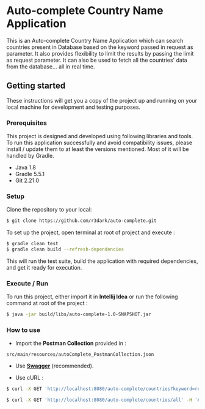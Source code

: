 # Auto-complete Country Name Application
This is an Auto-complete Country Name Application
which can search countries present in Database
based on the keyword passed in request as parameter.
It also provides flexibility to limit the results
by passing the limit as request parameter.
It can also be used to fetch all the countries' data
from the database... all in real time.

## Getting started
These instructions will get you a copy of 
the project up and running on your local 
machine for development and testing purposes.

### Prerequisites
This project is designed and developed 
using following libraries and tools.
To run this application successfully and
avoid compatibility issues, please 
install / update them to at least the 
versions mentioned. Most of it will be handled
by Gradle.
- Java 1.8
- Gradle 5.5.1
- Git 2.21.0

### Setup

Clone the repository to your local:

```sh
$ git clone https://github.com/r3dark/auto-complete.git
```

To set up the project, open terminal at root 
of project and execute : 

```sh
$ gradle clean test
$ gradle clean build --refresh-dependencies
```

This will run the test suite, 
build the application with required dependencies, 
and get it ready for execution.

### Execute / Run
To run this project, either import it in
**Intellij Idea** or run the following command
at root of the project :

```sh
$ java -jar build/libs/auto-complete-1.0-SNAPSHOT.jar
```

### How to use
- Import the **Postman Collection** provided in : 

```
src/main/resources/autoComplete_PostmanCollection.json
```

- Use [**Swagger**](http://localhost:8080/auto-complete/swagger-ui.html) (recommended).

- Use cURL :

```sh
$ curl -X GET 'http://localhost:8080/auto-complete/countries?keyword=ro&limit=5' -H 'Accept: application/json'
```
```sh
$ curl -X GET 'http://localhost:8080/auto-complete/countries/all' -H 'Accept: application/json'
```
